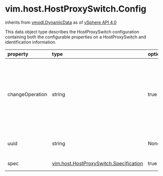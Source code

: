 vim.host.HostProxySwitch.Config
===============================
inherits from [vmodl.DynamicData](docs/vmodl.DynamicData.md)
as of [vSphere API 4.0](vim.version.md#vim.version.version5)


This data object type describes the HostProxySwitch configuration    containing both the configurable   properties on a HostProxySwitch and identification information.

| property | type | optional | priv | desc |
|:---------|:-----|:---------|:-----|:-----|
| changeOperation | string | true | None | This property indicates the change operation to apply on    this configuration specification. Valid values are:   <ul>   <li> <a href="vim.host.ConfigChange.Operation.md#edit">edit</a> </li>   <li> <a href="vim.host.ConfigChange.Operation.md#remove">remove</a> </li>   </ul><br>See <a href="vim.host.ConfigChange.Operation.md">HostConfigChangeOperation</a><br> |
| uuid | string | None | None | The uuid of the DistributedVirtualSwitch that the HostProxySwitch    is a part of. |
| spec | [vim.host.HostProxySwitch.Specification](vim.host.HostProxySwitch.Specification.md "vim.host.HostProxySwitch.Specification") | true | None | The specification of the HostProxySwitch. |


